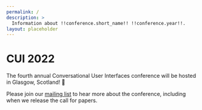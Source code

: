 ```yaml
---
permalink: /
description: > 
  Information about !!conference.short_name!! !!conference.year!!.
layout: placeholder
---
```


# CUI 2022

The fourth annual Conversational User Interfaces conference will be hosted in Glasgow, Scotland! 🦄

Please join our [mailing list](https://www.conversationaluserinterfaces.org/mailing-list/ "Join the CUI mailing list") to hear more about the conference, including when we release the call for papers.

